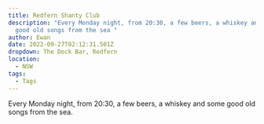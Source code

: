 ```yaml
---
title: Redfern Shanty Club
description: "Every Monday night, from 20:30, a few beers, a whiskey and some
  good old songs from the sea "
author: Ewan
date: 2022-09-27T02:12:31.501Z
dropdown: T﻿he Dock Bar, Redfern
location:
  - NSW
tags:
  - Tags
---
```

Every Monday night, from 20:30, a few beers, a whiskey and some good old songs from the sea.